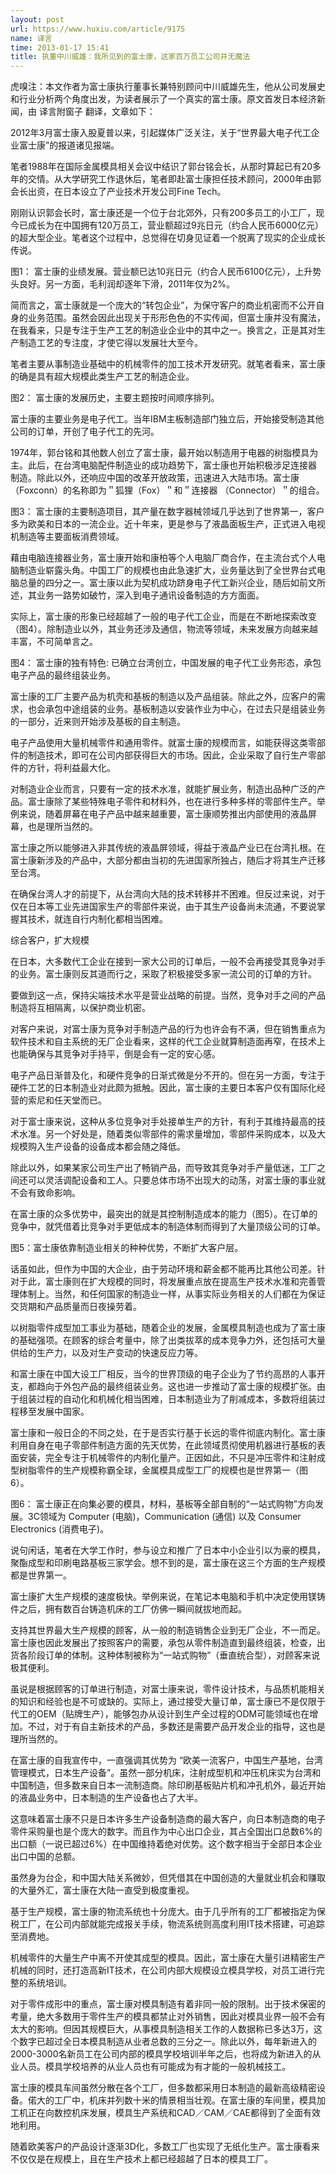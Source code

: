 ```yaml
---
layout: post
url: https://www.huxiu.com/article/9175
name: 译言
time: 2013-01-17 15:41
title: 执董中川威雄：我所见到的富士康，这家百万员工公司并无魔法
---
```

虎嗅注：本文作者为富士康执行董事长兼特别顾问中川威雄先生，他从公司发展史和行业分析两个角度出发，为读者展示了一个真实的富士康。原文首发日本经济新闻，由 译言附窗子 翻译，文章如下：

2012年3月富士康入股夏普以来，引起媒体广泛关注，关于“世界最大电子代工企业富士康”的报道诸见报端。

笔者1988年在国际金属模具相关会议中结识了郭台铭会长，从那时算起已有20多年的交情。从大学研究工作退休后，笔者即赴富士康担任技术顾问，2000年由郭会长出资，在日本设立了产业技术开发公司Fine Tech。

刚刚认识郭会长时，富士康还是一个位于台北郊外，只有200多员工的小工厂，现今已成长为在中国拥有120万员工，营业额超过9兆日元（约合人民币6000亿元）的超大型企业。笔者这个过程中，总觉得在切身见证着一个脱离了现实的企业成长传说。

图1： 富士康的业绩发展。营业额已达10兆日元（约合人民币6100亿元），上升势头良好。另一方面，毛利润却逐年下滑，2011年仅为2%。

简而言之，富士康就是一个庞大的“转包企业”，为保守客户的商业机密而不公开自身的业务范围。虽然会因此出现关于形形色色的不实传闻，但富士康并没有魔法， 在我看来，只是专注于生产工艺的制造业企业中的其中之一。换言之，正是其对生产制造工艺的专注度，才使它得以发展壮大至今。

笔者主要从事制造业基础中的机械零件的加工技术开发研究。就笔者看来，富士康的确是具有超大规模此类生产工艺的制造企业。

图2： 富士康的发展历史，主要主题按时间顺序排列。

富士康的主要业务是电子代工。当年IBM主板制造部门独立后，开始接受制造其他公司的订单，开创了电子代工的先河。

1974年，郭台铭和其他数人创立了富士康，最开始以制造用于电器的树脂模具为主。此后，在台湾电脑配件制造业的成功趋势下，富士康也开始积极涉足连接器 制造。除此以外，还响应中国的改革开放政策，迅速进入大陆市场。富士康（Foxconn）的名称即为＂狐狸（Fox）＂和＂连接器 （Connector）＂的组合。

图3： 富士康的主要制造项目，其产量在数字器械领域几乎达到了世界第一，客户多为欧美和日本的一流企业。近十年来，更是参与了液晶面板生产，正式进入电视机制造等主要面板消费领域。

藉由电脑连接器业务，富士康开始和康柏等个人电脑厂商合作，在主流台式个人电脑制造业崭露头角。中国工厂的规模也由此急速扩大，业务量达到了全世界台式电 脑总量的四分之一。富士康以此为契机成功跻身电子代工新兴企业，随后如前文所述，其业务一路势如破竹，深入到电子通讯设备制造的方方面面。

实际上，富士康的形象已经超越了一般的电子代工企业，而是在不断地探索改变（图4）。除制造业以外，其业务还涉及通信，物流等领域，未来发展方向越来越丰富，不可简单言之。

图4： 富士康的独有特色: 已确立台湾创立，中国发展的电子代工业务形态，承包电子产品的最终组装业务。

富士康的工厂主要产品为机壳和基板的制造以及产品组装。除此之外，应客户的需求，也会承包中途组装的业务。基板制造以安装作业为中心，在过去只是组装业务的一部分，近来则开始涉及基板的自主制造。

电子产品使用大量机械零件和通用零件。就富士康的规模而言，如能获得这类零部件的制造技术，即可在公司内部获得巨大的市场。因此，企业采取了自行生产零部件的方针，将利益最大化。

对制造业企业而言，只要有一定的技术水准，就能扩展业务，制造出品种广泛的产品。富士康除了某些特殊电子零件和材料外，也在进行多种多样的零部件生产。举例来说，随着屏幕在电子产品中越来越重要，富士康顺势推出内部使用的液晶屏幕，也是理所当然的。

富士康之所以能够进入非其传统的液晶屏领域，得益于液晶产业已在台湾扎根。在富士康新涉及的产品中，大部分都由当初的先进国家所独占，随后才将其生产迁移至台湾。

在确保台湾人才的前提下，从台湾向大陆的技术转移并不困难。但反过来说，对于仅在日本等工业先进国家生产的零部件来说，由于其生产设备尚未流通，不要说掌握其技术，就连自行内制化都相当困难。

综合客户，扩大规模

在日本，大多数代工企业在接到一家大公司的订单后，一般不会再接受其竞争对手的业务。富士康则反其道而行之，采取了积极接受多家一流公司的订单的方针。

要做到这一点，保持尖端技术水平是营业战略的前提。当然，竞争对手之间的产品制造将互相隔离，以保护商业机密。

对客户来说，对富士康为竞争对手制造产品的行为也许会有不满，但在销售重点为软件技术和自主系统的无厂企业看来，这样的代工企业就算制造面再窄，在技术上也能确保与其竞争对手持平，倒是会有一定的安心感。

电子产品日渐普及化，和硬件竞争的日渐式微是分不开的。但在另一方面，专注于硬件工艺的日本制造业对此颇为抵触。因此，富士康的主要日本客户仅有国际化经营的索尼和任天堂而已。

对于富士康来说，这种从多位竞争对手处接单生产的方针，有利于其维持最高的技术水准。另一个好处是，随着类似零部件的需求量增加，零部件采购成本，以及大规模购入生产设备的设备成本都会随之降低。

除此以外，如果某家公司生产出了畅销产品，而导致其竞争对手产量低迷，工厂之间还可以灵活调配设备和工人。只要总体市场不出现大的动荡，对富士康的事业就不会有致命影响。

在富士康的众多优势中，最突出的就是其控制制造成本的能力（图5）。在订单的竞争中，就凭借着比竞争对手更低成本的制造体制而得到了大量顶级公司的订单。

图5：富士康依靠制造业相关的种种优势，不断扩大客户层。

话虽如此，但作为中国的大企业，由于劳动环境和薪金都不能再比其他公司差。针对于此，富士康则在扩大规模的同时，将发展重点放在提高生产技术水准和完善管理体制上。当然，和任何国家的制造业一样，从事实际业务相关的人们都在为保证交货期和产品质量而日夜操劳着。

以树脂零件成型加工事业为基础，随着企业的发展，金属模具制造也成为了富士康的基础强项。在顾客的综合考量中，除了出类拔萃的成本竞争力外，还包括可大量供给的生产力，以及对生产变动的快速反应力等。

和富士康在中国大设工厂相反，当今的世界顶级的电子企业为了节约高昂的人事开支，都趋向于外包产品的最终组装业务。这也进一步推动了富士康的规模扩张。由于组装过程的自动化和机械化相当困难，日本制造业为了削减成本，多数将组装过程移至发展中国家。

富士康和一般日企的不同之处，在于是否实行基于长远的零件彻底内制化。富士康利用自身在电子零部件制造方面的先天优势，在此领域贯彻使用机器进行基板的表面安装，完全专注于机械零件的内制化量产。正因如此，不只是冲压零件和注射成型树脂零件的生产规模称霸全球，金属模具成型工厂的规模也是世界第一（图6）。

图6： 富士康正在向集必要的模具，材料，基板等全部自制的“一站式购物”方向发展。3C领域为 Computer (电脑)，Communication (通信) 以及 Consumer Electronics (消费电子)。

说句闲话，笔者在大学工作时，参与设立和推广了日本中小企业引以为豪的模具，聚酯成型和印刷电路基板三家学会。想不到的是，富士康在这三个方面的生产规模都是世界第一。

富士康扩大生产规模的速度极快。举例来说，在笔记本电脑和手机中决定使用镁铸件之后，拥有数百台铸造机床的工厂仿佛一瞬间就拔地而起。

支持其世界最大生产规模的顾客，从一般的制造销售企业到无厂企业，不一而足。富士康也因此发展出了按照客户的需要，承包从零件制造直到最终组装，检查，出货各阶段订单的体制。这种体制被称为“一站式购物”（垂直统合型），对顾客来说极其便利。

虽说是根据顾客的订单进行制造，对富士康来说，零件设计技术，与品质机能相关的知识和经验也是不可或缺的。实际上，通过接受大量订单，富士康已不是仅限于代工的OEM（贴牌生产），能够包办从设计到生产全过程的ODM可能领域也在增加。不过，对于有自主新技术的产品，多数还是需要产品开发企业的指导，这也是理所当然的。

在富士康的自我宣传中，一直强调其优势为 “欧美一流客户，中国生产基地，台湾管理模式，日本生产设备”。虽然一部分机床，注射成型机和冲压机床实为台湾和中国制造，但多数来自日本一流制造商。除印刷基板贴片机和冲孔机外，最近开始的液晶业务中，日本制造的生产设备也占了大半。

这意味着富士康不只是日本许多生产设备制造商的最大客户，向日本制造商的电子零件采购量也是个庞大的数字。而且作为中心出口企业，其占全国出口总数6%的出口额（一说已超过6%）在中国维持着绝对优势。这个数字相当于全部日本企业出口中国的总额。

虽然身为台企，和中国大陆关系微妙，但凭借其在中国创造的大量就业机会和赚取的大量外汇，富士康在大陆一直受到极度重视。

基于生产规模，富士康的物流系统也十分庞大。由于几乎所有的工厂都被指定为保税工厂，在公司内部就能完成报关手续，物流系统则高度利用IT技术搭建，可追踪至消费地。

机械零件的大量生产中离不开使其成型的模具。因此，富士康在大量引进精密生产机械的同时，还打造高新IT技术，在公司内部大规模设立模具学校，对员工进行完整的系统培训。

对于零件成形中的重点，富士康对模具制造有着非同一般的限制。出于技术保密的考量，绝大多数用于零件生产的模具都禁止对外销售，因此对模具业界一般不会有太大的影响。但因其规模巨大，从事模具制造相关工作的人数据称已多达3万，这个数字已超过全日本模具制造从业者总数的三分之一。除此以外，每年新进入的2000-3000名新员工在公司内部的模具学校培训半年之后，也将成为新进入的从业人员。模具学校培养的从业人员也有可能成为有才能的一般机械技工。

富士康的模具车间虽然分散在各个工厂，但多数都采用日本制造的最新高级精密设备。偌大的工厂中，机床并列数十米的情景相当壮观。在富士康的车间里，模具加工机正在向数控机床发展，模具生产系统和CAD／CAM／CAE都得到了全面有效地利用。

随着欧美客户的产品设计逐渐3D化，多数工厂也实现了无纸化生产。富士康看来不仅仅是在规模上，且在生产技术上都已经超越了日本的模具工厂。

